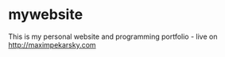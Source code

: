 # mywebsite

This is my personal website and programming portfolio - live on http://maximpekarsky.com
